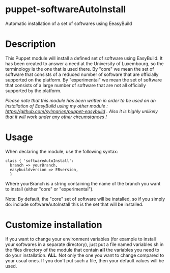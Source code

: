 puppet-softwareAutoInstall
==========================

Automatic installation of a set of softwares using EeasyBuild

# Description

This Puppet module will install a defined set of software using EasyBuild.
It has been created to answer a need at the University of Luxembourg, so the terminology is the one that is used there.
By "core" we mean the set of software that consists of a reduced number of software that are officially supported on the platform.
By "experimental" we mean the set of software that consists of a large number of software that are not all officially supported by the platform.

*Please note that this module has been written in order to be used on an installation of EasyBuild using my other module : https://github.com/sylmarien/puppet-easybuild .
Also it is highly unlikely that it will work under any other circumstances !*

# Usage

When declaring the module, use the following syntax:
```
class { 'softwareAutoInstall':
  branch => yourBranch,
  easybuildversion => EBversion,
  }
```
Where yourBranch is a string containing the name of the branch you want to install (either "core" or "experimental").

Note: By default, the "core" set of software will be installed, so if you simply do:
include softwareAutoInstall
this is the set that will be installed.

# Customize installation

If you want to change your environment variables (for example to install your softwares in a separate directory), just put a file named variables.sh in the files directory of the module that contain **all** the variables you need to do your installation.
**ALL**.
Not only the one you want to change compared to your usual ones.
If you don't put such a file, then your default values will be used.
